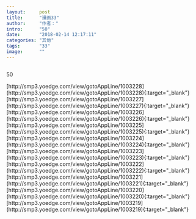 ```yaml
---
layout:     post
title:      "漫画33"
author:     "作者："
intro:      "50"
date:       "2018-02-14 12:17:11"
categories: "其他"
tags:       "33"
image:      ""
---
```

<div style="text-align: center">
<p><img src=""/></p>
</div>
<p class="post-meta">
<span>50</span>
</p>
[http://smp3.yoedge.com/view/gotoAppLine/1003228](http://smp3.yoedge.com/view/gotoAppLine/1003228){:target="_blank"}
[http://smp3.yoedge.com/view/gotoAppLine/1003227](http://smp3.yoedge.com/view/gotoAppLine/1003227){:target="_blank"}
[http://smp3.yoedge.com/view/gotoAppLine/1003226](http://smp3.yoedge.com/view/gotoAppLine/1003226){:target="_blank"}
[http://smp3.yoedge.com/view/gotoAppLine/1003225](http://smp3.yoedge.com/view/gotoAppLine/1003225){:target="_blank"}
[http://smp3.yoedge.com/view/gotoAppLine/1003224](http://smp3.yoedge.com/view/gotoAppLine/1003224){:target="_blank"}
[http://smp3.yoedge.com/view/gotoAppLine/1003223](http://smp3.yoedge.com/view/gotoAppLine/1003223){:target="_blank"}
[http://smp3.yoedge.com/view/gotoAppLine/1003222](http://smp3.yoedge.com/view/gotoAppLine/1003222){:target="_blank"}
[http://smp3.yoedge.com/view/gotoAppLine/1003221](http://smp3.yoedge.com/view/gotoAppLine/1003221){:target="_blank"}
[http://smp3.yoedge.com/view/gotoAppLine/1003220](http://smp3.yoedge.com/view/gotoAppLine/1003220){:target="_blank"}
[http://smp3.yoedge.com/view/gotoAppLine/1003219](http://smp3.yoedge.com/view/gotoAppLine/1003219){:target="_blank"}


